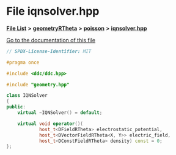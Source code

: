 

# File iqnsolver.hpp

[**File List**](files.md) **>** [**geometryRTheta**](dir_e9f169004bcfe9f3cb1f8a27ce024e59.md) **>** [**poisson**](dir_131fdd0509f46f459997bddabd4481b1.md) **>** [**iqnsolver.hpp**](geometryRTheta_2poisson_2iqnsolver_8hpp.md)

[Go to the documentation of this file](geometryRTheta_2poisson_2iqnsolver_8hpp.md)


```C++
// SPDX-License-Identifier: MIT

#pragma once

#include <ddc/ddc.hpp>

#include "geometry.hpp"

class IQNSolver
{
public:
    virtual ~IQNSolver() = default;

    virtual void operator()(
            host_t<DFieldRTheta> electrostatic_potential,
            host_t<DVectorFieldRTheta<X, Y>> electric_field,
            host_t<DConstFieldRTheta> density) const = 0;
};
```


